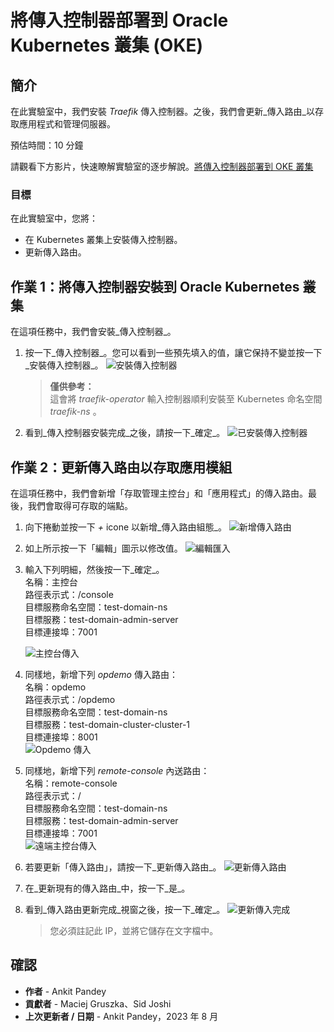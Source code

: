 # 將傳入控制器部署到 Oracle Kubernetes 叢集 (OKE)

## 簡介

在此實驗室中，我們安裝 _Traefik_ 傳入控制器。之後，我們會更新_傳入路由_以存取應用程式和管理伺服器。

預估時間：10 分鐘

請觀看下方影片，快速瞭解實驗室的逐步解說。[將傳入控制器部署到 OKE 叢集](videohub:1_4kih00fi)

### 目標

在此實驗室中，您將：

*   在 Kubernetes 叢集上安裝傳入控制器。
*   更新傳入路由。

## 作業 1：將傳入控制器安裝到 Oracle Kubernetes 叢集

在這項任務中，我們會安裝_傳入控制器_。

1.  按一下_傳入控制器_。您可以看到一些預先填入的值，讓它保持不變並按一下_安裝傳入控制器_。 ![安裝傳入控制器](images/install-ingress-controller.png)
    
    > **僅供參考：**  
    > 這會將 _traefik-operator_ 輸入控制器順利安裝至 Kubernetes 命名空間 _traefik-ns_ 。
    
2.  看到_傳入控制器安裝完成_之後，請按一下_確定_。 ![已安裝傳入控制器](images/ingress-controller-installed.png)
    

## 作業 2：更新傳入路由以存取應用模組

在這項任務中，我們會新增「存取管理主控台」和「應用程式」的傳入路由。最後，我們會取得可存取的端點。

1.  向下捲動並按一下 _+_ icone 以新增_傳入路由組態_。 ![新增傳入路由](images/add-ingress-routes.png)
    
2.  如上所示按一下「編輯」圖示以修改值。 ![編輯匯入](images/edit-ingress.png)
    
3.  輸入下列明細，然後按一下_確定_。  
    名稱：主控台  
    路徑表示式：/console  
    目標服務命名空間：test-domain-ns  
    目標服務：test-domain-admin-server  
    目標連接埠：7001  
    
    ![主控台傳入](images/console-ingress.png)
    
4.  同樣地，新增下列 _opdemo_ 傳入路由：  
    名稱：opdemo  
    路徑表示式：/opdemo  
    目標服務命名空間：test-domain-ns  
    目標服務：test-domain-cluster-cluster-1  
    目標連接埠：8001  
    ![Opdemo 傳入](images/opdemo-ingress.png)
    
5.  同樣地，新增下列 _remote-console_ 內送路由：  
    名稱：remote-console  
    路徑表示式：/  
    目標服務命名空間：test-domain-ns  
    目標服務：test-domain-admin-server  
    目標連接埠：7001  
    ![遠端主控台傳入](images/remote-console-ingress.png)
    
6.  若要更新「傳入路由」，請按一下_更新傳入路由_。 ![更新傳入路由](images/update-ingress-routes.png)
    
7.  在_更新現有的傳入路由_中，按一下_是_。
    
8.  看到_傳入路由更新完成_視窗之後，按一下_確定_。 ![更新傳入完成](images/update-ingress-complete.png)
    
    > 您必須註記此 IP，並將它儲存在文字檔中。
    

## 確認

*   **作者** - Ankit Pandey
*   **貢獻者** - Maciej Gruszka、Sid Joshi
*   **上次更新者 / 日期** - Ankit Pandey，2023 年 8 月